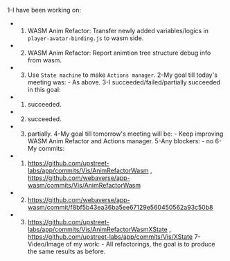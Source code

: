 1-I have been working on:
  - 1) WASM Anim Refactor: Transfer newly added variables/logics in `player-avatar-binding.js` to wasm side.
  - 2) WASM Anim Refactor: Report animtion tree structure debug info from wasm.
  - 3) Use `State machine` to make `Actions manager`.
2-My goal till today's meeting was: - As above.
3-I succeeded/failed/partially succeeded in this goal:
  - 1) succeeded. 
  - 2) succeeded.
  - 3) partially.
4-My goal till tomorrow's meeting will be: - Keep improving WASM Anim Refactor and Actions manager.
5-Any blockers: - no
6-My commits:
  - 1) https://github.com/upstreet-labs/app/commits/Vis/AnimRefactorWasm , https://github.com/webaverse/app-wasm/commits/Vis/AnimRefactorWasm
  - 2) https://github.com/webaverse/app-wasm/commit/f8bf5b43ea36ba5ee67129e560450562a93c50b8
  - 3) https://github.com/upstreet-labs/app/commits/Vis/AnimRefactorWasmXState , https://github.com/upstreet-labs/app/commits/Vis/XState
7-Video/Image of my work: - All refactorings, the goal is to produce the same results as before.